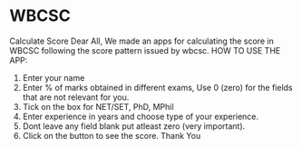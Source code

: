 # WBCSC
Calculate Score
Dear All, We made an apps for calculating the score in WBCSC following the score pattern issued by wbcsc.
HOW TO USE THE APP:
1. Enter your name
2. Enter % of marks obtained in different exams, Use 0 (zero) for the fields that are not relevant for you.
3. Tick on the box for NET/SET, PhD, MPhil
4. Enter experience in years and choose type of your experience.
5. Dont leave any field blank put atleast zero (very important).
6. Click on the button to see the score.
Thank You
